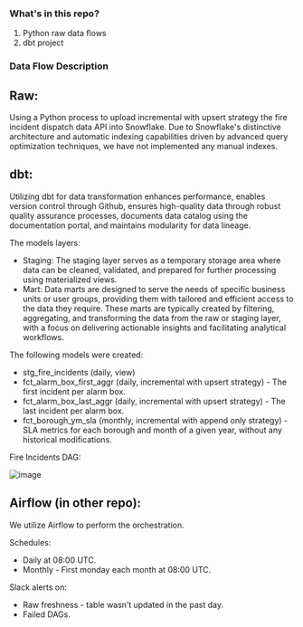 ### What's in this repo?

1. Python raw data flows
2. dbt project 

### Data Flow Description

## Raw:

Using a Python process to upload incremental with upsert strategy the fire incident dispatch data API into Snowflake.
Due to Snowflake's distinctive architecture and automatic indexing capabilities driven by advanced query optimization techniques, we have not implemented any manual indexes.

## dbt:

Utilizing dbt for data transformation enhances performance, enables version control through Github, ensures high-quality data through robust quality assurance processes, documents data catalog using the documentation portal, and maintains modularity for data lineage.

The models layers:
+ Staging: 
  The staging layer serves as a temporary storage area where data can be cleaned, validated, and prepared for further processing using materialized views.
+ Mart: 
  Data marts are designed to serve the needs of specific business units or user groups, providing them with tailored and efficient access to the data they require. These marts are typically created by filtering,   
  aggregating, and transforming the data from the raw or staging layer, with a focus on delivering actionable insights and facilitating analytical workflows.

The following models were created:
+ stg_fire_incidents (daily, view)
+ fct_alarm_box_first_aggr (daily, incremental with upsert strategy) - The first incident per alarm box.
+ fct_alarm_box_last_aggr (daily, incremental with upsert strategy) - The last incident per alarm box.
+ fct_borough_ym_sla (monthly, incremental with append only strategy) - SLA metrics for each borough and month of a given year, without any historical modifications.


Fire Incidents DAG:

![image](https://github.com/avitman/firearc/assets/49658823/3fdbafaa-a35c-4f75-8344-379327caa74d)


## Airflow (in other repo):
We utilize Airflow to perform the orchestration.

Schedules: 
+ Daily at 08:00 UTC.
+ Monthly - First monday each month at 08:00 UTC.

Slack alerts on:
+ Raw freshness - table wasn’t updated in the past day. 
+ Failed DAGs.





